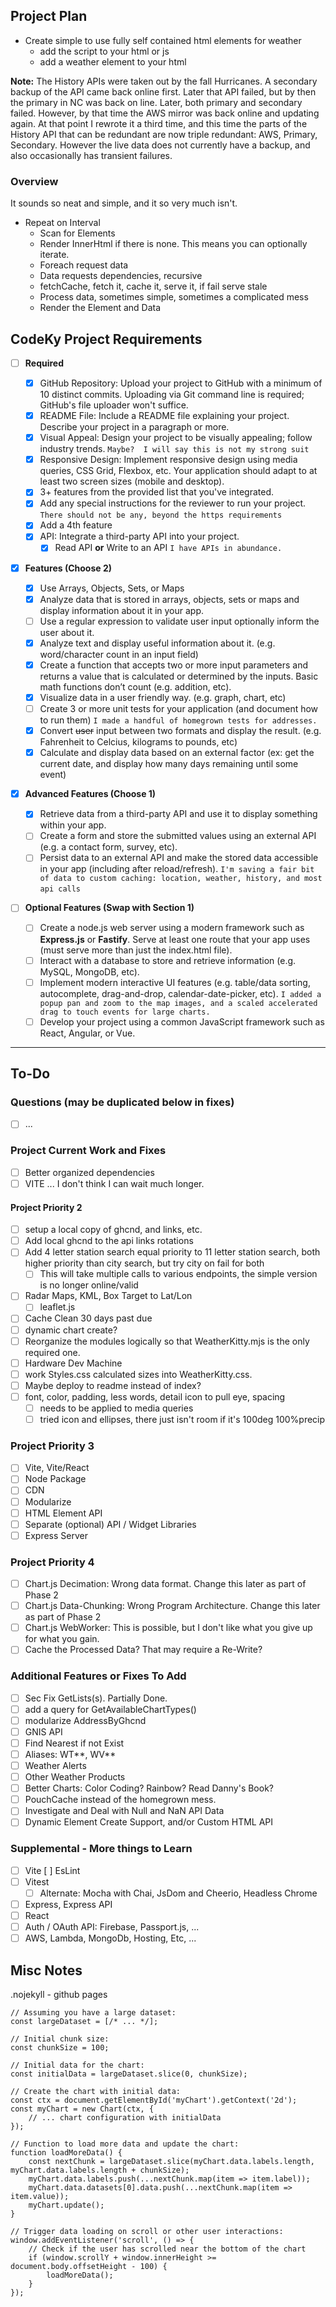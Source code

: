 ## Project Plan

- Create simple to use fully self contained html elements for weather
  - add the script to your html or js
  - add a weather element to your html

**Note:** The History APIs were taken out by the fall Hurricanes. A secondary backup of the API came back online first. Later that API failed, but by then the primary in NC was back on line. Later, both primary and secondary failed. However, by that time the AWS mirror was back online and updating again. At that point I rewrote it a third time, and this time the parts of the History API that can be redundant are now triple redundant: AWS, Primary, Secondary. However the live data does not currently have a backup, and also occasionally has transient failures.

### Overview

It sounds so neat and simple, and it so very much isn't.

- Repeat on Interval
  - Scan for Elements
  - Render InnerHtml if there is none. This means you can optionally iterate.
  - Foreach request data
  - Data requests dependencies, recursive
  - fetchCache, fetch it, cache it, serve it, if fail serve stale
  - Process data, sometimes simple, sometimes a complicated mess
  - Render the Element and Data

## CodeKy Project Requirements

- [ ] **Required**

  - [x] GitHub Repository: Upload your project to GitHub with a minimum of 10 distinct commits. Uploading via Git command line is required; GitHub's file uploader won't suffice.
  - [x] README File: Include a README file explaining your project.
        Describe your project in a paragraph or more.
  - [x] Visual Appeal: Design your project to be visually appealing; follow industry trends.
        `Maybe?  I will say this is not my strong suit`
  - [x] Responsive Design: Implement responsive design using media queries, CSS Grid, Flexbox, etc. Your application should adapt to at least two screen sizes (mobile and desktop).
  - [x] 3+ features from the provided list that you've integrated.
  - [x] Add any special instructions for the reviewer to run your project.
        `There should not be any, beyond the https requirements`
  - [x] Add a 4th feature
  - [x] API: Integrate a third-party API into your project.
    - [x] Read API **or** Write to an API
          `I have APIs in abundance.`
          &nbsp;

- [x] **Features (Choose 2)**

  - [x] Use Arrays, Objects, Sets, or Maps
  - [x] Analyze data that is stored in arrays, objects, sets or maps and display information about it in your app.
  - [ ] Use a regular expression to validate user input optionally inform the user about it.
  - [x] Analyze text and display useful information about it. (e.g. word/character count in an input field)
  - [x] Create a function that accepts two or more input parameters and returns a value that is calculated or determined by the inputs. Basic math functions don’t count (e.g. addition, etc).
  - [x] Visualize data in a user friendly way. (e.g. graph, chart, etc)
  - [ ] Create 3 or more unit tests for your application (and document how to run them)
        `I made a handful of homegrown tests for addresses.`
  - [x] Convert ~~user~~ input between two formats and display the result. (e.g. Fahrenheit to Celcius, kilograms to pounds, etc)
  - [x] Calculate and display data based on an external factor (ex: get the current date, and display how many days remaining until some event)
        &nbsp;

- [x] **Advanced Features (Choose 1)**

  - [x] Retrieve data from a third-party API and use it to display something within your app.
  - [ ] Create a form and store the submitted values using an external API (e.g. a contact form, survey, etc).
  - [ ] Persist data to an external API and make the stored data accessible in your app (including after reload/refresh).
        `I'm saving a fair bit of data to custom caching: location, weather, history, and most api calls`
        &nbsp;

- [ ] **Optional Features (Swap with Section 1)**
  - [ ] Create a node.js web server using a modern framework such as **Express.js** or **Fastify**. Serve at least one route that your app uses (must serve more than just the index.html file).
  - [ ] Interact with a database to store and retrieve information (e.g. MySQL, MongoDB, etc).
  - [ ] Implement modern interactive UI features (e.g. table/data sorting, autocomplete, drag-and-drop, calendar-date-picker, etc).
        `I added a popup pan and zoom to the map images, and a scaled accelerated drag to touch events for large charts.`
  - [ ] Develop your project using a common JavaScript framework such as React, Angular, or Vue.

<!-- ---------------------------------------------------------------------- -->

---

## To-Do

### Questions (may be duplicated below in fixes)

- [ ] ...

### Project Current Work and Fixes

- [ ] Better organized dependencies
- [ ] VITE ... I don't think I can wait much longer.

#### Project Priority 2

- [ ] setup a local copy of ghcnd, and links, etc.
- [ ] Add local ghcnd to the api links rotations
- [ ] Add 4 letter station search equal priority to 11 letter station search, both higher priority than city search, but try city on fail for both
  - [ ] This will take multiple calls to various endpoints, the simple version is no longer online/valid
- [ ] Radar Maps, KML, Box Target to Lat/Lon
  - [ ] leaflet.js
- [ ] Cache Clean 30 days past due
- [ ] dynamic chart create?
- [ ] Reorganize the modules logically so that WeatherKitty.mjs is the only required one.
- [ ] Hardware Dev Machine
- [ ] work Styles.css calculated sizes into WeatherKitty.css.
- [ ] Maybe deploy to readme instead of index?
- [ ] font, color, padding, less words, detail icon to pull eye, spacing
  - [ ] needs to be applied to media queries
  - [ ] tried icon and ellipses, there just isn't room if it's 100deg 100%precip

### Project Priority 3

- [ ] Vite, Vite/React
- [ ] Node Package
- [ ] CDN
- [ ] Modularize
- [ ] HTML Element API
- [ ] Separate (optional) API / Widget Libraries
- [ ] Express Server

### Project Priority 4

- [ ] Chart.js Decimation: Wrong data format. Change this later as part of Phase 2
- [ ] Chart.js Data-Chunking: Wrong Program Architecture. Change this later as part of Phase 2
- [ ] Chart.js WebWorker: This is possible, but I don't like what you give up for what you gain.
- [ ] Cache the Processed Data? That may require a Re-Write?

### Additional Features or Fixes To Add

- [ ] Sec Fix GetLists(s). Partially Done.
- [ ] add a query for GetAvailableChartTypes()
- [ ] modularize AddressByGhcnd
- [ ] GNIS API
- [ ] Find Nearest if not Exist
- [ ] Aliases: WT**, WV**
- [ ] Weather Alerts
- [ ] Other Weather Products
- [ ] Better Charts: Color Coding? Rainbow? Read Danny's Book?
- [ ] PouchCache instead of the homegrown mess.
- [ ] Investigate and Deal with Null and NaN API Data
- [ ] Dynamic Element Create Support, and/or Custom HTML API

### Supplemental - More things to Learn

- [ ] Vite
      [ ] EsLint
- [ ] Vitest
  - [ ] Alternate: Mocha with Chai, JsDom and Cheerio, Headless Chrome
- [ ] Express, Express API
- [ ] React
- [ ] Auth / OAuth API: Firebase, Passport.js, ...
- [ ] AWS, Lambda, MongoDb, Hosting, Etc, ...

## Misc Notes

.nojekyll - github pages

```
// Assuming you have a large dataset:
const largeDataset = [/* ... */];

// Initial chunk size:
const chunkSize = 100;

// Initial data for the chart:
const initialData = largeDataset.slice(0, chunkSize);

// Create the chart with initial data:
const ctx = document.getElementById('myChart').getContext('2d');
const myChart = new Chart(ctx, {
    // ... chart configuration with initialData
});

// Function to load more data and update the chart:
function loadMoreData() {
    const nextChunk = largeDataset.slice(myChart.data.labels.length, myChart.data.labels.length + chunkSize);
    myChart.data.labels.push(...nextChunk.map(item => item.label));
    myChart.data.datasets[0].data.push(...nextChunk.map(item => item.value));
    myChart.update();
}

// Trigger data loading on scroll or other user interactions:
window.addEventListener('scroll', () => {
    // Check if the user has scrolled near the bottom of the chart
    if (window.scrollY + window.innerHeight >= document.body.offsetHeight - 100) {
        loadMoreData();
    }
});
```
